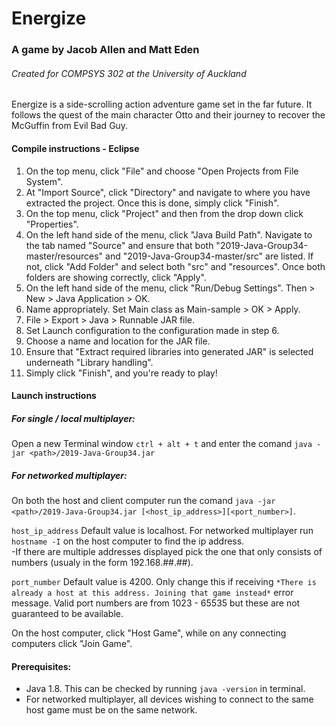 # Energize
### A game by Jacob Allen and Matt Eden
###### Created for COMPSYS 302 at the University of Auckland

Energize is a side-scrolling action adventure game set in the far future. It follows the quest of the main character Otto and their journey to recover the McGuffin from Evil Bad Guy.


#### Compile instructions - Eclipse
1. On the top menu, click "File"  and choose "Open Projects from File System".
2. At "Import Source", click "Directory" and navigate to where you have extracted the project. Once this is done, simply click "Finish".
3. On the top menu, click "Project" and then from the drop down click "Properties".
4. On the left hand side of the menu, click "Java Build Path". Navigate to the tab named "Source" and ensure that both "2019-Java-Group34-master/resources" and "2019-Java-Group34-master/src" are listed. If not, click "Add Folder" and select both "src" and "resources". Once both folders are showing correctly, click "Apply".
5. On the left hand side of the menu, click "Run/Debug Settings". Then > New > Java Application > OK.
6. Name appropriately. Set Main class as Main-sample > OK > Apply.
7. File > Export > Java > Runnable JAR file.
8. Set Launch configuration to the configuration made in step 6.
9. Choose a name and location for the JAR file.
10. Ensure that "Extract required libraries into generated JAR" is selected underneath "Library handling".
11. Simply click "Finish", and you're ready to play!


#### Launch instructions
##### For single / local multiplayer:
Open a new Terminal window `ctrl + alt + t` and enter the comand `java -jar <path>/2019-Java-Group34.jar`

##### For networked multiplayer:
On both the host and client computer run the comand `java -jar <path>/2019-Java-Group34.jar [<host_ip_address>][<port_number>]`.

`host_ip_address` Default value is localhost. For networked multiplayer run `hostname -I` on the host computer to find the ip address.</br>
-If there are multiple addresses displayed pick the one that only consists of numbers (usualy in the form 192.168.##.##).

`port_number` Default value is 4200. Only change this if receiving `*There is already a host at this address. Joining that game instead*` error message. Valid port numbers are from 1023 - 65535 but these are not guaranteed to be available.

On the host computer, click "Host Game", while on any connecting computers click "Join Game".

#### Prerequisites:
- Java 1.8. This can be checked by running `java -version` in terminal.
- For networked multiplayer, all devices wishing to connect to the same host game must be on the same network.
